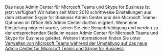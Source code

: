 Das neue Admin Center für Microsoft Teams und Skype for Business ist jetzt verfügbar! Wir haben seit März 2018 schrittweise Einstellungen aus dem aktuellen Skype for Business Admin Center und den Microsoft Teams-Optionen im Office 365 Admin Center dorthin migriert. Wenn eine Einstellung migriert wurde, sehen Sie eine Benachrichtigung und werden zu der entsprechenden Stelle im neuen Admin Center für Microsoft Teams und Skype for Business geleitet. Weitere Informationen finden Sie unter [Verwalten von Microsoft Teams während der Umstellung auf das neue Admin Center für Microsoft Teams und Skype for Business](../manage-teams-skypeforbusiness-admin-center.md).
